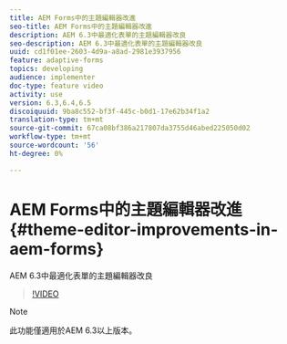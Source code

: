 ```yaml
---
title: AEM Forms中的主題編輯器改進
seo-title: AEM Forms中的主題編輯器改進
description: AEM 6.3中最適化表單的主題編輯器改良
seo-description: AEM 6.3中最適化表單的主題編輯器改良
uuid: cd1f01ee-2603-4d9a-a8ad-2981e3937956
feature: adaptive-forms
topics: developing
audience: implementer
doc-type: feature video
activity: use
version: 6.3,6.4,6.5
discoiquuid: 9ba8c552-bf3f-445c-b0d1-17e62b34f1a2
translation-type: tm+mt
source-git-commit: 67ca08bf386a217807da3755d46abed225050d02
workflow-type: tm+mt
source-wordcount: '56'
ht-degree: 0%

---
```



# AEM Forms中的主題編輯器改進{#theme-editor-improvements-in-aem-forms}

AEM 6.3中最適化表單的主題編輯器改良

>[!VIDEO](https://video.tv.adobe.com/v/19497?quality=9&learn=on)

>[!NOTE]
>
>此功能僅適用於AEM 6.3以上版本。


